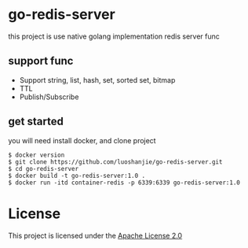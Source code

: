 # go-redis-server
this project is use native golang implementation redis server func

## support func
- Support string, list, hash, set, sorted set, bitmap
- TTL
- Publish/Subscribe

## get started
you will need install docker, and clone project
```shell
$ docker version
$ git clone https://github.com/luoshanjie/go-redis-server.git
$ cd go-redis-server
$ docker build -t go-redis-server:1.0 .
$ docker run -itd container-redis -p 6339:6339 go-redis-server:1.0
```


# License
This project is licensed under the [Apache License 2.0](https://github.com/luoshanjie/go-redis-server/blob/master/LICENSE)
